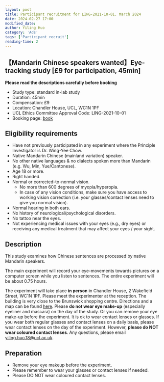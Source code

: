 ```yaml
---
layout: post
title: Participant recruitment for LING-2021-10-01, March 2024
date: 2024-02-27 17:00
modified_date: 
author: Yiling Huo
category: 'Ads'
tags: ['Participant recruit']
reading-time: 2
---
```


<!--excerpt-->

## 【Mandarin Chinese speakers wanted】Eye-tracking study [£9 for participation, 45min]

**Please read the descriptions carefully before booking**

- Study type: standard in-lab study
- Duration: 45min
- Compensation: £9
- Location: Chandler House, UCL, WC1N 1PF
- UCL Ethics Committee Approval Code: LING-2021-10-01
- Booking page: [book](https://outlook.office365.com/owa/calendar/ExperimentparticipantsignupLING20211001March2024@live.ucl.ac.uk/bookings/s/JFprM8hZAUuJlJNXj73RrQ2)

## Eligibility requirements

- Have not previously participated in any experiment where the Principle Investigator is Dr. Wing-Yee Chow. 
- Native Mandarin Chinese (mainland variation) speaker. 
- No other native languages & no dialects spoken more than Mandarin (e.g. Wu, Min, Yue/Cantonese). 
- Age 18 or more. 
- Right handed. 
- Normal or corrected-to-normal vision.
    - No more than 600 degrees of myopia/hyperopia. 
    - In case of any vision conditions, make sure you have access to working vision correction (i.e. your glasses/contact lenses need to give you normal vision).
- Normal hearing in both ears.
- No history of neurological/psychological disorders.
- No tattoo near the eyes. 
- Not experiencing medical issues with your eyes (e.g., dry eyes) or receiving any medical treatment that may affect your eyes / your sight. 

## Description

This study examines how Chinese sentences are processed by native Mandarin speakers.

The main experiment will record your eye-movements towards pictures on a computer screen while you listen to sentences. The entire experiment will be about 0.75 hours.

The experiment will take place **in person** in Chandler House, 2 Wakefield Street, WC1N 1PF. Please meet the experimenter at the reception. The building is very close to the Brunswick shopping centre. Directions and a map can be found [here](http://www.ucl.ac.uk/maps/chandler-house). Please **do not wear eye make-up** (especially eyeliner and mascara) on the day of the study. Or you can remove your eye make-up before the experiment. It is ok to wear contact lenses or glasses. If you wear both regular glasses and contact lenses on a daily basis, please wear contact lenses on the day of the experiment. However, **please do NOT wear coloured contact lenses**. Any questions, please email yiling.huo.18@ucl.ac.uk.

## Preparation

- Remove your eye makeup before the  experiment. 
- Please remember to wear your glasses or contact lenses if needed. 
- Please DO NOT wear coloured contact lenses.